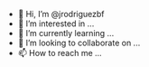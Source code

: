 - 👋 Hi, I’m @jrodriguezbf
- 👀 I’m interested in ...
- 🌱 I’m currently learning ...
- 💞️ I’m looking to collaborate on ...
- 📫 How to reach me ...

<!---
jrodriguezbf/jrodriguezbf is a ✨ special ✨ repository because its `README.md` (this file) appears on your GitHub profile.
You can click the Preview link to take a look at your changes.
--->
